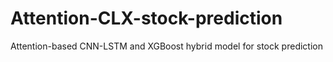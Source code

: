 # Attention-CLX-stock-prediction
 Attention-based CNN-LSTM and XGBoost hybrid model for stock prediction
